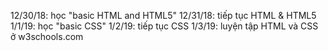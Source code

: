 12/30/18: <h>học "basic HTML and HTML5"</h>
12/31/18: tiếp tục HTML & HTML5
1/1/19: học "basic CSS"
1/2/19: tiếp tục CSS
1/3/19: luyện tập HTML và CSS ở w3schools.com
